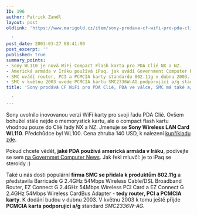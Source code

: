 ```yaml
---
ID: 196
author: Patrick Zandl
layout: post
oldlink: 'https://www.marigold.cz/item/sony-prodava-cf-wifi-pro-pda-clie-pda-ve-valce-smc-ma-take-a-g-produkty

  '
post_date: 2003-03-27 08:41:00
post_excerpt: ''
published: true
summary_points:
- Sony WL110 je nová WiFi Compact Flash karta pro PDA Clié NX a NZ.
- Americká armáda v Iráku používá iPaq, jak uvádí Government Computer News.
- SMC uvádí router, PCI a PCMCIA karty standardu 802.11g v dubnu 2003.
- SMC v květnu 2003 uvede PCMCIA kartu SMC2336W-AG podporující a/g standard.
title: 'Sony prodává CF WiFi pro PDA Clié, PDA ve válce, SMC má také a/g produkty

  '
---
```


<p>
Sony uvolnilo inovovanou verzi WiFi karty pro svoji řadu PDA Clié. Ovšem bohužel stále nejde o memorystick kartu, ale o compact flash kartu vhodnou pouze do Clié řady NX a NZ. Jmenuje se <STRONG>Sony Wireless LAN Card WL110</STRONG>. Předchůdce byl WL100.&#160;Cena zhruba 140 USD, k nalezení <A href="http://www.bargainpda.com/price/default.asp?productID=445&amp;brandName=Sony&amp;productName=Wireless%20LAN%20Card%20WL110&amp;display=priceDetail" target=_blank>kupříkladu zde</A>. </p>

<p>
Pokud chcete vědět, <STRONG>jaké PDA používá americká armáda v Iráku</STRONG>, podívejte se sem <A href="http://www.gcn.com/vol1_no1/daily-updates/21497-1.html" target=_blank>na Governmet Computer News</A>. Jak řekl mluvčí: je to iPaq se steroidy :)</p>

<p>
Také u nás dosti populární <STRONG>firma SMC se přidala k produktům 802.11g</STRONG> a představila Barricade G 2.4GHz 54Mbps Wireless Cable/DSL Broadband Router, EZ Connect G 2.4GHz 54Mbps Wireless PCI Card a EZ Connect G 2.4GHz 54Mbps Wireless CardBus Adapter - <STRONG>tedy router, PCI a PCMCIA karty</STRONG>. K dodání budou v dubnu 2003. V květnu 2003 k tomu ještě přijde <STRONG>PCMCIA karta podporujicí a/g</STRONG> standard <EM>SMC2336W-AG. </EM></p>